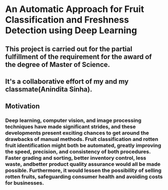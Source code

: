 # An Automatic Approach for Fruit Classification and Freshness Detection using Deep Learning

## This project is carried out for the partial fulfillment of the requirement for the award of the degree of Master of Science.

## It's a collaborative effort of my and my classmate(Anindita Sinha).

## Motivation

### Deep learning, computer vision, and image processing techniques have made significant strides, and these developments present exciting chances to get around the drawbacks of manual methods. Fruit classification and rotten fruit identification might both be automated, greatly improving the speed, precision, and consistency of both procedures. Faster grading and sorting, better inventory control, less waste, andbetter product quality assurance would all be made possible. Furthermore, it would lessen the possibility of selling rotten fruits, safeguarding consumer health and avoiding costs for businesses.
